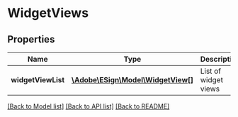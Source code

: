 # WidgetViews

## Properties
Name | Type | Description | Notes
------------ | ------------- | ------------- | -------------
**widgetViewList** | [**\Adobe\ESign\Model\WidgetView[]**](WidgetView.md) | List of widget views | [optional] 

[[Back to Model list]](../README.md#documentation-for-models) [[Back to API list]](../README.md#documentation-for-api-endpoints) [[Back to README]](../README.md)



